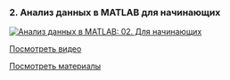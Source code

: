 ### 2. Анализ данных в MATLAB для начинающих

[![Анализ данных в MATLAB: 02. Для начинающих](http://img.youtube.com/vi/pRn5Q8QlVTM/mqdefault.jpg)](http://www.youtube.com/watch?v=pRn5Q8QlVTM)

[Посмотреть видео](http://www.youtube.com/watch?v=pRn5Q8QlVTM)

[Посмотреть материалы](https://github.com/ETMC-Exponenta/Data-Analysis-in-MATLAB-2018/blob/master/2_Start/gui_analysis.pdf)
